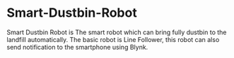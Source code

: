 # Smart-Dustbin-Robot
Smart Dustbin Robot is The smart robot which can bring fully dustbin to the landfill automatically. The basic robot is Line Follower, this robot can also send notification to the smartphone using Blynk.
